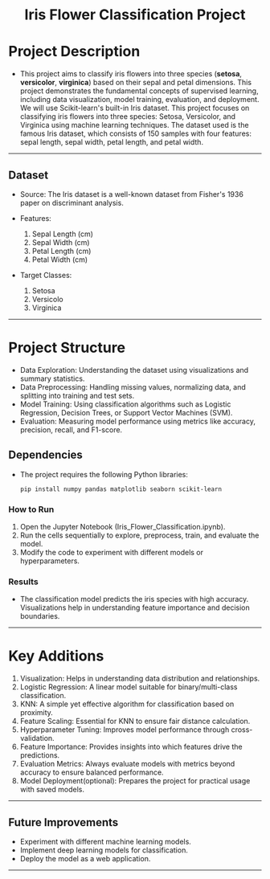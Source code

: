 # <h1 align='center'>**Iris Flower Classification Project**</h1>

# **Project Description**
- This project aims to classify iris flowers into three species (**setosa**, **versicolor**, **virginica**) based on their sepal and petal dimensions. This project demonstrates the fundamental concepts of supervised learning, including data visualization, model training, evaluation, and deployment. We will use 
  Scikit-learn's built-in Iris dataset. This project focuses on classifying iris flowers into three species: Setosa, Versicolor, and Virginica using machine learning techniques. The dataset used is the famous Iris dataset, which consists of 150 samples with four features: sepal length, sepal width, petal length, and petal 
  width.

---

## **Dataset**
   - Source: The Iris dataset is a well-known dataset from Fisher's 1936 paper on discriminant analysis.
   - Features:
     1. Sepal Length (cm)
     2. Sepal Width (cm)
     3. Petal Length (cm)
     4. Petal Width (cm)

   - Target Classes:
     1. Setosa
     2. Versicolo
     3. Virginica

---

# **Project Structure**
   - Data Exploration: Understanding the dataset using visualizations and summary statistics.
   - Data Preprocessing: Handling missing values, normalizing data, and splitting into training and test sets.
   - Model Training: Using classification algorithms such as Logistic Regression, Decision Trees, or Support Vector Machines (SVM).
   - Evaluation: Measuring model performance using metrics like accuracy, precision, recall, and F1-score.


## **Dependencies**
   - The project requires the following Python libraries:

         pip install numpy pandas matplotlib seaborn scikit-learn

### **How to Run**
   1. Open the Jupyter Notebook (Iris_Flower_Classification.ipynb).
   2. Run the cells sequentially to explore, preprocess, train, and evaluate the model.
   3. Modify the code to experiment with different models or hyperparameters.

### **Results**
  - The classification model predicts the iris species with high accuracy. Visualizations help in understanding feature importance and decision boundaries.

---

# **Key Additions**
   1. Visualization: Helps in understanding data distribution and relationships.
   2. Logistic Regression: A linear model suitable for binary/multi-class classification.
   3. KNN: A simple yet effective algorithm for classification based on proximity.
   4. Feature Scaling: Essential for KNN to ensure fair distance calculation.
   5. Hyperparameter Tuning: Improves model performance through cross-validation.
   6. Feature Importance: Provides insights into which features drive the predictions.
   7. Evaluation Metrics: Always evaluate models with metrics beyond accuracy to ensure balanced performance.
   8. Model Deployment(optional): Prepares the project for practical usage with saved models.

---
## **Future Improvements**
   - Experiment with different machine learning models.
   - Implement deep learning models for classification.
   - Deploy the model as a web application.

---
    
